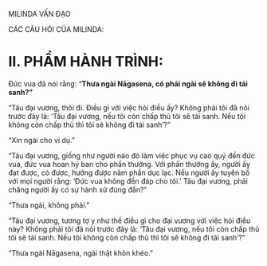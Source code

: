 MILINDA VẤN ĐẠO

CÁC CÂU HỎI CỦA MILINDA:

# II. PHẨM HÀNH TRÌNH:

Đức vua đã nói rằng: “**Thưa ngài Nāgasena, có phải ngài sẽ không đi tái sanh?”**

“Tâu đại vương, thôi đi. Điều gì với việc hỏi điều ấy? Không phải tôi đã nói trước đây là: ‘Tâu đại vương, nếu tôi còn chấp thủ tôi sẽ tái sanh. Nếu tôi không còn chấp thủ thì tôi sẽ không đi tái sanh’?”

“Xin ngài cho ví dụ.”

“Tâu đại vương, giống như người nào đó làm việc phục vụ cao quý đến đức vua, đức vua hoan hỷ ban cho phần thưởng. Với phần thưởng ấy, người ấy đạt được, có được, hưởng được năm phần dục lạc. Nếu người ấy tuyên bố với mọi người rằng: ‘Đức vua không đền đáp cho tôi.’ Tâu đại vương, phải chăng người ấy có sự hành xử đúng đắn?”

“Thưa ngài, không phải.”

“Tâu đại vương, tương tợ y như thế điều gì cho đại vương với việc hỏi điều này? Không phải tôi đã nói trước đây là: ‘Tâu đại vương, nếu tôi còn chấp thủ tôi sẽ tái sanh. Nếu tôi không còn chấp thủ thì tôi sẽ không đi tái sanh’?”

“Thưa ngài Nāgasena, ngài thật khôn khéo.”
